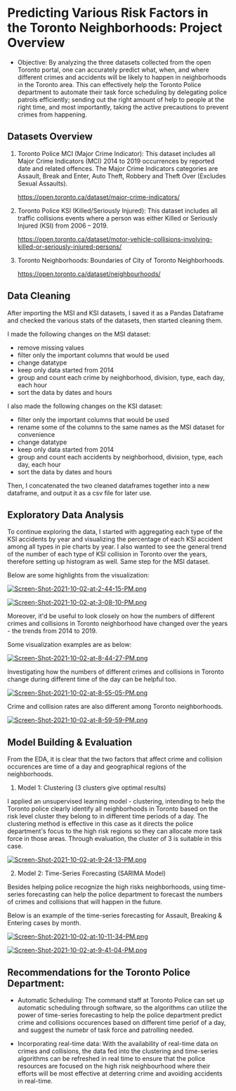 Predicting Various Risk Factors in the Toronto Neighborhoods: Project Overview
==============================================================================

* Objective: By analyzing the three datasets collected from the open Toronto portal, one can accurately predict what, when, and where different crimes and accidents will be likely to happen in neighborhoods in the Toronto area. This can effectively help the Toronto Police department to automate their task force scheduling by delegating police patrols efficiently; sending out the right amount of help to people at the right time, and most importantly, taking the active precautions to prevent crimes from happening. 


Datasets Overview 
----------------------------
1. Toronto Police MCI (Major Crime Indicator): This dataset includes all Major Crime Indicators (MCI) 2014 to 2019 occurrences by reported date and related offences. The Major Crime Indicators categories are Assault, Break and Enter, Auto Theft, Robbery and Theft Over (Excludes Sexual Assaults). 

   https://open.toronto.ca/dataset/major-crime-indicators/
   
2. Toronto Police KSI (Killed/Seriously Injured): This dataset includes all traffic collisions events where a person was either Killed or Seriously Injured (KSI) from 2006 – 2019.

   https://open.toronto.ca/dataset/motor-vehicle-collisions-involving-killed-or-seriously-injured-persons/

3. Toronto Neighborhoods: Boundaries of City of Toronto Neighborhoods. 

   https://open.toronto.ca/dataset/neighbourhoods/


Data Cleaning 
-------------
After importing the MSI and KSI datasets, I saved it as a Pandas Dataframe and checked the various stats of the datasets, then started cleaning them. 

I made the following changes on the MSI dataset: 
* remove missing values 
* filter only the important columns that would be used 
* change datatype 
* keep only data started from 2014
* group and count each crime by neighborhood, division, type, each day, each hour
* sort the data by dates and hours 

I also made the following changes on the KSI dataset: 
* filter only the important columns that would be used
* rename some of the columns to the same names as the MSI dataset for convenience 
* change datatype
* keep only data started from 2014
* group and count each accidents by neighborhood, division, type, each day, each hour
* sort the data by dates and hours 

Then, I concatenated the two cleaned dataframes together into a new dataframe, and output it as a csv file for later use. 


Exploratory Data Analysis 
-------------------------
To continue exploring the data, I started with aggregating each type of the KSI accidents by year and visualizing the percentage of each KSI accident among all types in pie charts by year. I also wanted to see the general trend of the number of each type of KSI collision in Toronto over the years, therefore setting up histogram as well. Same step for the MSI dataset. 

Below are some highlights from the visualization: 

[![Screen-Shot-2021-10-02-at-2-44-15-PM.png](https://i.postimg.cc/0j7t7Vpg/Screen-Shot-2021-10-02-at-2-44-15-PM.png)](https://postimg.cc/Fksg4gWG)

[![Screen-Shot-2021-10-02-at-3-08-10-PM.png](https://i.postimg.cc/Qd6wSnW1/Screen-Shot-2021-10-02-at-3-08-10-PM.png)](https://postimg.cc/xXz61551)

Moreover, it'd be useful to look closely on how the numbers of different crimes and collisions in Toronto neighborhood have changed over the years - the trends from 2014 to 2019. 

Some visualization examples are as below: 

[![Screen-Shot-2021-10-02-at-8-44-27-PM.png](https://i.postimg.cc/7P7cQkC3/Screen-Shot-2021-10-02-at-8-44-27-PM.png)](https://postimg.cc/qgJjzWxq)

Investigating how the numbers of different crimes and collisions in Toronto change during different time of the day can be helpful too. 

[![Screen-Shot-2021-10-02-at-8-55-05-PM.png](https://i.postimg.cc/Jnyg8y1n/Screen-Shot-2021-10-02-at-8-55-05-PM.png)](https://postimg.cc/Fd4GgHk5)

Crime and collision rates are also different among Toronto neighborhoods. 

[![Screen-Shot-2021-10-02-at-8-59-59-PM.png](https://i.postimg.cc/QdJVgCZH/Screen-Shot-2021-10-02-at-8-59-59-PM.png)](https://postimg.cc/nXMHpHzJ)



Model Building & Evaluation 
---------------------------
From the EDA, it is clear that the two factors that affect crime and collision occurences are time of a day and geographical regions of the neighborhoods. 

1. Model 1: Clustering (3 clusters give optimal results) 

I applied an unsupervised learning model - clustering, intending to help the Toronto police clearly identify all neighborhoods in Toronto based on the risk level cluster they belong to in different time periods of a day. The clustering method is effective in this case as it directs the police department's focus to the high risk regions so they can allocate more task force in those areas. Through evaluation, the cluster of 3 is suitable in this case.

[![Screen-Shot-2021-10-02-at-9-24-13-PM.png](https://i.postimg.cc/3wm2mYJR/Screen-Shot-2021-10-02-at-9-24-13-PM.png)](https://postimg.cc/7CPCyvz8)

2. Model 2: Time-Series Forecasting (SARIMA Model)

Besides helping police recognize the high risks neighborhoods, using time-series forecasting can help the police department to forecast the numbers of crimes and collisions that will happen in the future. 

Below is an example of the time-series forecasting for Assault, Breaking & Entering cases by month. 

[![Screen-Shot-2021-10-02-at-10-11-34-PM.png](https://i.postimg.cc/D0qdqGQ8/Screen-Shot-2021-10-02-at-10-11-34-PM.png)](https://postimg.cc/wRjmz7Gp)

[![Screen-Shot-2021-10-02-at-9-41-04-PM.png](https://i.postimg.cc/xdsqk1WM/Screen-Shot-2021-10-02-at-9-41-04-PM.png)](https://postimg.cc/5HCfTb92)


Recommendations for the Toronto Police Department:
-------------------------------------------------
* Automatic Scheduling: The command staff at Toronto Police can set up automatic scheduling through software, so the algorithms can utilize the power of time-series forecasting to help the police department predict crime and collisions occurences based on different time periof of a day, and suggest the numebr of task force and patrolling needed. 

* Incorporating real-time data: With the availability of real-time data on crimes and collisions, the data fed into the clustering and time-series algorithms can be refreshed in real time to ensure that the police resources are focused on the high risk neighbourhood where their efforts will be most effective at deterring crime and avoiding accidents in real-time.

